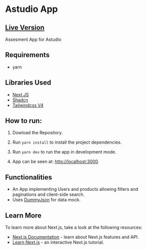 # Astudio App

## [Live Version](https://astudio-assesment.vercel.app)

Assesment App for Astudio

## Requirements

- yarn

## Libraries Used

- [Next.JS](https://nextjs.org/)
- [Shadcn](https://ui.shadcn.com/)
- [Tailwindcss V4](https://tailwindcss.com/)

## How to run:

1. Dowload the Repository.

2. Run `yarn install` to install the project dependencies.

3. Run `yarn dev` to run the app in development mode.

4. App can be seen at: [http://localhost:3000](http://localhost:3000).

## Functionalities

- An App implementing Users and products allowing filters and paginations and client-side search.
- Uses [DummyJson](https://dummyjson.com/) for data mock.

## Learn More

To learn more about Next.js, take a look at the following resources:

- [Next.js Documentation](https://nextjs.org/docs) - learn about Next.js features and API.
- [Learn Next.js](https://nextjs.org/learn) - an interactive Next.js tutorial.
